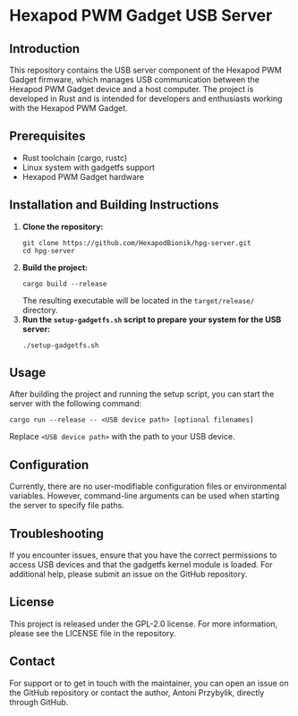 # Hexapod PWM Gadget USB Server

## Introduction
This repository contains the USB server component of the Hexapod PWM Gadget firmware, which manages USB communication between the Hexapod PWM Gadget device and a host computer. The project is developed in Rust and is intended for developers and enthusiasts working with the Hexapod PWM Gadget.

## Prerequisites
- Rust toolchain (cargo, rustc)
- Linux system with gadgetfs support
- Hexapod PWM Gadget hardware

## Installation and Building Instructions
1. **Clone the repository:**
   ```
   git clone https://github.com/HexapodBionik/hpg-server.git
   cd hpg-server
   ```
2. **Build the project:**
   ```
   cargo build --release
   ```
   The resulting executable will be located in the `target/release/` directory.
3. **Run the `setup-gadgetfs.sh` script to prepare your system for the USB server:**
   ```
   ./setup-gadgetfs.sh
   ```

## Usage
After building the project and running the setup script, you can start the server with the following command:
```
cargo run --release -- <USB device path> [optional filenames]
```
Replace `<USB device path>` with the path to your USB device.

## Configuration
Currently, there are no user-modifiable configuration files or environmental variables. However, command-line arguments can be used when starting the server to specify file paths.

## Troubleshooting
If you encounter issues, ensure that you have the correct permissions to access USB devices and that the gadgetfs kernel module is loaded. For additional help, please submit an issue on the GitHub repository.

## License
This project is released under the GPL-2.0 license. For more information, please see the LICENSE file in the repository.

## Contact
For support or to get in touch with the maintainer, you can open an issue on the GitHub repository or contact the author, Antoni Przybylik, directly through GitHub.
```
